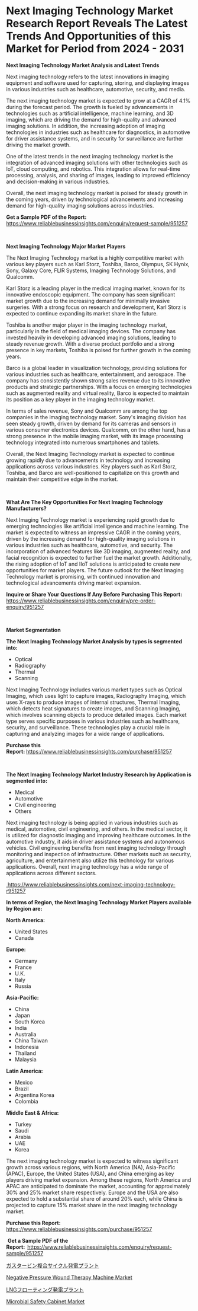 <p><h1>Next Imaging Technology Market Research Report Reveals The Latest Trends And Opportunities of this Market for Period from 2024 - 2031</h1></p><p><strong>Next Imaging Technology Market Analysis and Latest Trends</strong></p>
<p><p>Next imaging technology refers to the latest innovations in imaging equipment and software used for capturing, storing, and displaying images in various industries such as healthcare, automotive, security, and media.</p><p>The next imaging technology market is expected to grow at a CAGR of 4.1% during the forecast period. The growth is fueled by advancements in technologies such as artificial intelligence, machine learning, and 3D imaging, which are driving the demand for high-quality and advanced imaging solutions. In addition, the increasing adoption of imaging technologies in industries such as healthcare for diagnostics, in automotive for driver assistance systems, and in security for surveillance are further driving the market growth.</p><p>One of the latest trends in the next imaging technology market is the integration of advanced imaging solutions with other technologies such as IoT, cloud computing, and robotics. This integration allows for real-time processing, analysis, and sharing of images, leading to improved efficiency and decision-making in various industries.</p><p>Overall, the next imaging technology market is poised for steady growth in the coming years, driven by technological advancements and increasing demand for high-quality imaging solutions across industries.</p></p>
<p><strong>Get a Sample PDF of the Report:&nbsp;</strong> <a href="https://www.reliablebusinessinsights.com/enquiry/request-sample/951257">https://www.reliablebusinessinsights.com/enquiry/request-sample/951257</a></p>
<p>&nbsp;</p>
<p><strong>Next Imaging Technology Major Market Players</strong></p>
<p><p>The Next Imaging Technology market is a highly competitive market with various key players such as Karl Storz, Toshiba, Barco, Olympus, SK Hynix, Sony, Galaxy Core, FLIR Systems, Imaging Technology Solutions, and Qualcomm.</p><p>Karl Storz is a leading player in the medical imaging market, known for its innovative endoscopic equipment. The company has seen significant market growth due to the increasing demand for minimally invasive surgeries. With a strong focus on research and development, Karl Storz is expected to continue expanding its market share in the future.</p><p>Toshiba is another major player in the imaging technology market, particularly in the field of medical imaging devices. The company has invested heavily in developing advanced imaging solutions, leading to steady revenue growth. With a diverse product portfolio and a strong presence in key markets, Toshiba is poised for further growth in the coming years.</p><p>Barco is a global leader in visualization technology, providing solutions for various industries such as healthcare, entertainment, and aerospace. The company has consistently shown strong sales revenue due to its innovative products and strategic partnerships. With a focus on emerging technologies such as augmented reality and virtual reality, Barco is expected to maintain its position as a key player in the imaging technology market.</p><p>In terms of sales revenue, Sony and Qualcomm are among the top companies in the imaging technology market. Sony's imaging division has seen steady growth, driven by demand for its cameras and sensors in various consumer electronics devices. Qualcomm, on the other hand, has a strong presence in the mobile imaging market, with its image processing technology integrated into numerous smartphones and tablets.</p><p>Overall, the Next Imaging Technology market is expected to continue growing rapidly due to advancements in technology and increasing applications across various industries. Key players such as Karl Storz, Toshiba, and Barco are well-positioned to capitalize on this growth and maintain their competitive edge in the market.</p></p>
<p>&nbsp;</p>
<p><strong>What Are The Key Opportunities For Next Imaging Technology Manufacturers?</strong></p>
<p><p>Next Imaging Technology market is experiencing rapid growth due to emerging technologies like artificial intelligence and machine learning. The market is expected to witness an impressive CAGR in the coming years, driven by the increasing demand for high-quality imaging solutions in various industries such as healthcare, automotive, and security. The incorporation of advanced features like 3D imaging, augmented reality, and facial recognition is expected to further fuel the market growth. Additionally, the rising adoption of IoT and IIoT solutions is anticipated to create new opportunities for market players. The future outlook for the Next Imaging Technology market is promising, with continued innovation and technological advancements driving market expansion.</p></p>
<p><strong>Inquire or Share Your Questions If Any Before Purchasing This Report:</strong> <a href="https://www.reliablebusinessinsights.com/enquiry/pre-order-enquiry/951257">https://www.reliablebusinessinsights.com/enquiry/pre-order-enquiry/951257</a></p>
<p>&nbsp;</p>
<p><strong>Market Segmentation</strong></p>
<p><strong>The Next Imaging Technology Market Analysis by types is segmented into:</strong></p>
<p><ul><li>Optical</li><li>Radiography</li><li>Thermal</li><li>Scanning</li></ul></p>
<p><p>Next Imaging Technology includes various market types such as Optical Imaging, which uses light to capture images, Radiography Imaging, which uses X-rays to produce images of internal structures, Thermal Imaging, which detects heat signatures to create images, and Scanning Imaging, which involves scanning objects to produce detailed images. Each market type serves specific purposes in various industries such as healthcare, security, and surveillance. These technologies play a crucial role in capturing and analyzing images for a wide range of applications.</p></p>
<p><strong>Purchase this Report:&nbsp;</strong><a href="https://www.reliablebusinessinsights.com/purchase/951257">https://www.reliablebusinessinsights.com/purchase/951257</a></p>
<p>&nbsp;</p>
<p><strong>The Next Imaging Technology Market Industry Research by Application is segmented into:</strong></p>
<p><ul><li>Medical</li><li>Automotive</li><li>Civil engineering</li><li>Others</li></ul></p>
<p><p>Next imaging technology is being applied in various industries such as medical, automotive, civil engineering, and others. In the medical sector, it is utilized for diagnostic imaging and improving healthcare outcomes. In the automotive industry, it aids in driver assistance systems and autonomous vehicles. Civil engineering benefits from next imaging technology through monitoring and inspection of infrastructure. Other markets such as security, agriculture, and entertainment also utilize this technology for various applications. Overall, next imaging technology has a wide range of applications across different sectors.</p></p>
<p><a href="https://www.reliablebusinessinsights.com/next-imaging-technology-r951257">&nbsp;https://www.reliablebusinessinsights.com/next-imaging-technology-r951257</a></p>
<p><strong>In terms of Region, the Next Imaging Technology Market Players available by Region are:</strong></p>
<p>
    <p> <strong> North America: </strong>
        <ul>
            <li>United States</li>
            <li>Canada</li>
        </ul>
        </p> 
    <p> <strong> Europe: </strong>
        <ul>
            <li>Germany</li>
            <li>France</li>
            <li>U.K.</li>
            <li>Italy</li>
            <li>Russia</li>
        </ul>
        </p> 
    <p> <strong> Asia-Pacific: </strong>
        <ul>
            <li>China</li>
            <li>Japan</li>
            <li>South Korea</li>
            <li>India</li>
            <li>Australia</li>
            <li>China Taiwan</li>
            <li>Indonesia</li>
            <li>Thailand</li>
            <li>Malaysia</li>
        </ul>
        </p> 
    <p> <strong> Latin America: </strong>
        <ul>
            <li>Mexico</li>
            <li>Brazil</li>
            <li>Argentina Korea</li>
            <li>Colombia</li>
        </ul>
        </p> 
    <p> <strong> Middle East & Africa: </strong>
        <ul>
            <li>Turkey</li>
            <li>Saudi</li>
            <li>Arabia</li>
            <li>UAE</li>
            <li>Korea</li>
        </ul>
    </p>
    </p>
<p><p>The next imaging technology market is expected to witness significant growth across various regions, with North America (NA), Asia-Pacific (APAC), Europe, the United States (USA), and China emerging as key players driving market expansion. Among these regions, North America and APAC are anticipated to dominate the market, accounting for approximately 30% and 25% market share respectively. Europe and the USA are also expected to hold a substantial share of around 20% each, while China is projected to capture 15% market share in the next imaging technology market.</p></p>
<p><strong>Purchase this Report: </strong><a href="https://www.reliablebusinessinsights.com/purchase/951257">https://www.reliablebusinessinsights.com/purchase/951257</a></p>
<p>&nbsp;<strong>Get a Sample PDF of the Report:&nbsp;&nbsp;</strong><a href="https://www.reliablebusinessinsights.com/enquiry/request-sample/951257">https://www.reliablebusinessinsights.com/enquiry/request-sample/951257</a></p>
<p><strong></strong></p>
<p><p><a href="https://github.com/mm14022023/Market-Research-Report-List-2/blob/main/7380876173118.md">ガスタービン複合サイクル発電プラント</a></p><p><a href="https://github.com/gladysalidde/Market-Research-Report-List-1/blob/main/negative-pressure-wound-therapy-machine-market.md">Negative Pressure Wound Therapy Machine Market</a></p><p><a href="https://github.com/NikitaBruen/Market-Research-Report-List-1/blob/main/9671306173119.md">LNGフローティング発電プラント</a></p><p><a href="https://github.com/labibmmn112/Market-Research-Report-List-1/blob/main/microbial-safety-cabinet-market.md">Microbial Safety Cabinet Market</a></p></p>